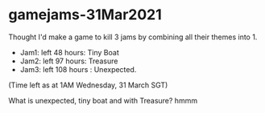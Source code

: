 # gamejams-31Mar2021

Thought I'd make a game to kill 3 jams by combining all their themes into 1. 
- Jam1: left 48 hours: Tiny Boat
- Jam2: left 97 hours: Treasure
- Jam3: left 108 hours : Unexpected. 

(Time left as at 1AM Wednesday, 31 March SGT)

What is unexpected, tiny boat and with Treasure? hmmm

